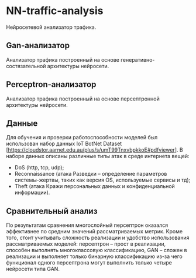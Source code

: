 # NN-traffic-analysis
Нейросетевой анализатор трафика. 
## Gan-анализатор
Анализатор трафика построенный на основе генеративно-состязательной архитектуры нейросети.
## Perceptron-анализатор
Анализатор трафика построенный на основе персептронной архитектуры нейросети.
## Данные
Для обучения и проверки работоспособности моделей был использован набор данных IoT BotNet Dataset [https://cloudstor.aarnet.edu.au/plus/s/umT99TnxvbpkkoE#pdfviewer]. В наборе данных описаны различные типы атак в среде интернета вещей:
- DoS (http, tcp, udp);
- Reconnaissance (атака Разведки – определение параметров системы-жертвы, таких как версия OS, используемые сервисы и тд);
- Theft (атака Кражи персональных данных и конфиденциальной информации).
## Сравнительный анализ
По результатам сравнения многослойный персептрон оказался эффективнее по средним значений рассматриваемых метрик. Кроме того, стоит учитывать сложность реализации и удобство использования рассматриваемых моделей: персептрон – прост в реализации, способен выполнять многоклассовую классификацию, GAN – сложен в реализации и выполняет только бинарную классификацию из-за чего функционал одного персептрона могут выполнить только четыре нейросети типа GAN.

